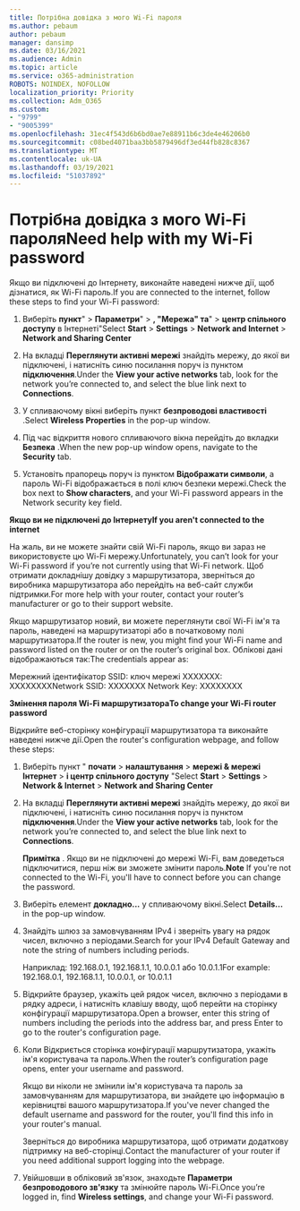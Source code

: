 ```yaml
---
title: Потрібна довідка з мого Wi-Fi пароля
ms.author: pebaum
author: pebaum
manager: dansimp
ms.date: 03/16/2021
ms.audience: Admin
ms.topic: article
ms.service: o365-administration
ROBOTS: NOINDEX, NOFOLLOW
localization_priority: Priority
ms.collection: Adm_O365
ms.custom:
- "9799"
- "9005399"
ms.openlocfilehash: 31ec4f543d6b6bd0ae7e88911b6c3de4e46206b0
ms.sourcegitcommit: c08bed4071baa3bb5879496df3ed44fb828c8367
ms.translationtype: MT
ms.contentlocale: uk-UA
ms.lasthandoff: 03/19/2021
ms.locfileid: "51037892"
---
```

# <a name="need-help-with-my-wi-fi-password"></a><span data-ttu-id="d6bd7-102">Потрібна довідка з мого Wi-Fi пароля</span><span class="sxs-lookup"><span data-stu-id="d6bd7-102">Need help with my Wi-Fi password</span></span>

<span data-ttu-id="d6bd7-103">Якщо ви підключені до Інтернету, виконайте наведені нижче дії, щоб дізнатися, як Wi-Fi пароль.</span><span class="sxs-lookup"><span data-stu-id="d6bd7-103">If you are connected to the internet, follow these steps to find your Wi-Fi password:</span></span>

1. <span data-ttu-id="d6bd7-104">Виберіть **пункт**"  >  **Параметри**"  >  **, "Мережа" та**"  >  **центр спільного доступу** в Інтернеті"</span><span class="sxs-lookup"><span data-stu-id="d6bd7-104">Select **Start** > **Settings** > **Network and Internet** > **Network and Sharing Center**</span></span>

1. <span data-ttu-id="d6bd7-105">На вкладці **Переглянути активні мережі** знайдіть мережу, до якої ви підключені, і натисніть синю посилання поруч із пунктом **підключення**.</span><span class="sxs-lookup"><span data-stu-id="d6bd7-105">Under the **View your active networks** tab, look for the network you’re connected to, and select the blue link next to **Connections**.</span></span>

1. <span data-ttu-id="d6bd7-106">У спливаючому вікні виберіть пункт **безпроводові властивості** .</span><span class="sxs-lookup"><span data-stu-id="d6bd7-106">Select **Wireless Properties** in the pop-up window.</span></span>

1. <span data-ttu-id="d6bd7-107">Під час відкриття нового спливаючого вікна перейдіть до вкладки **Безпека** .</span><span class="sxs-lookup"><span data-stu-id="d6bd7-107">When the new pop-up window opens, navigate to the **Security** tab.</span></span>

1. <span data-ttu-id="d6bd7-108">Установіть прапорець поруч із пунктом **Відображати символи**, а пароль Wi-Fi відображається в полі ключ безпеки мережі.</span><span class="sxs-lookup"><span data-stu-id="d6bd7-108">Check the box next to **Show characters**, and your Wi-Fi password appears in the Network security key field.</span></span>

<span data-ttu-id="d6bd7-109">**Якщо ви не підключені до Інтернету**</span><span class="sxs-lookup"><span data-stu-id="d6bd7-109">**If you aren't connected to the internet**</span></span>

<span data-ttu-id="d6bd7-110">На жаль, ви не можете знайти свій Wi-Fi пароль, якщо ви зараз не використовуєте цю Wi-Fi мережу.</span><span class="sxs-lookup"><span data-stu-id="d6bd7-110">Unfortunately, you can’t look for your Wi-Fi password if you’re not currently using that Wi-Fi network.</span></span> <span data-ttu-id="d6bd7-111">Щоб отримати докладнішу довідку з маршрутизатора, зверніться до виробника маршрутизатора або перейдіть на веб-сайт служби підтримки.</span><span class="sxs-lookup"><span data-stu-id="d6bd7-111">For more help with your router, contact your router’s manufacturer or go to their support website.</span></span>

<span data-ttu-id="d6bd7-112">Якщо маршрутизатор новий, ви можете переглянути свої Wi-Fi ім'я та пароль, наведені на маршрутизаторі або в початковому полі маршрутизатора.</span><span class="sxs-lookup"><span data-stu-id="d6bd7-112">If the router is new, you might find your Wi-Fi name and password listed on the router or on the router’s original box.</span></span> <span data-ttu-id="d6bd7-113">Облікові дані відображаються так:</span><span class="sxs-lookup"><span data-stu-id="d6bd7-113">The credentials appear as:</span></span>

<span data-ttu-id="d6bd7-114">Мережний ідентифікатор SSID: ключ мережі ХХХХХХХ: ХХХХХХХХ</span><span class="sxs-lookup"><span data-stu-id="d6bd7-114">Network SSID: XXXXXXX Network Key: XXXXXXXX</span></span>

<span data-ttu-id="d6bd7-115">**Змінення пароля Wi-Fi маршрутизатора**</span><span class="sxs-lookup"><span data-stu-id="d6bd7-115">**To change your Wi-Fi router password**</span></span>

<span data-ttu-id="d6bd7-116">Відкрийте веб-сторінку конфігурації маршрутизатора та виконайте наведені нижче дії.</span><span class="sxs-lookup"><span data-stu-id="d6bd7-116">Open the router's configuration webpage, and follow these steps:</span></span>

1. <span data-ttu-id="d6bd7-117">Виберіть пункт " **почати**  >  **налаштування**  >  **мережі & мережі Інтернет**  >  **і центр спільного доступу** "</span><span class="sxs-lookup"><span data-stu-id="d6bd7-117">Select **Start** > **Settings** > **Network & Internet** > **Network and Sharing Center**</span></span>

1. <span data-ttu-id="d6bd7-118">На вкладці **Переглянути активні мережі** знайдіть мережу, до якої ви підключені, і натисніть синю посилання поруч із пунктом **підключення**.</span><span class="sxs-lookup"><span data-stu-id="d6bd7-118">Under the **View your active networks** tab, look for the network you’re connected to, and select the blue link next to **Connections**.</span></span>

    <span data-ttu-id="d6bd7-119">**Примітка** . Якщо ви не підключені до мережі Wi-Fi, вам доведеться підключитися, перш ніж ви зможете змінити пароль.</span><span class="sxs-lookup"><span data-stu-id="d6bd7-119">**Note** If you're not connected to the Wi-Fi, you'll have to connect before you can change the password.</span></span>

1. <span data-ttu-id="d6bd7-120">Виберіть елемент **докладно...** у спливаючому вікні.</span><span class="sxs-lookup"><span data-stu-id="d6bd7-120">Select **Details...** in the pop-up window.</span></span>

1. <span data-ttu-id="d6bd7-121">Знайдіть шлюз за замовчуванням IPv4 і зверніть увагу на рядок чисел, включно з періодами.</span><span class="sxs-lookup"><span data-stu-id="d6bd7-121">Search for your IPv4 Default Gateway and note the string of numbers including periods.</span></span>

    <span data-ttu-id="d6bd7-122">Наприклад: 192.168.0.1, 192.168.1.1, 10.0.0.1 або 10.0.1.1</span><span class="sxs-lookup"><span data-stu-id="d6bd7-122">For example: 192.168.0.1, 192.168.1.1, 10.0.0.1, or 10.0.1.1</span></span>

1. <span data-ttu-id="d6bd7-123">Відкрийте браузер, укажіть цей рядок чисел, включно з періодами в рядку адреси, і натисніть клавішу вводу, щоб перейти на сторінку конфігурації маршрутизатора.</span><span class="sxs-lookup"><span data-stu-id="d6bd7-123">Open a browser, enter this string of numbers including the periods into the address bar, and press Enter to go to the router's configuration page.</span></span>

1. <span data-ttu-id="d6bd7-124">Коли Відкриється сторінка конфігурації маршрутизатора, укажіть ім'я користувача та пароль.</span><span class="sxs-lookup"><span data-stu-id="d6bd7-124">When the router’s configuration page opens, enter your username and password.</span></span>

    <span data-ttu-id="d6bd7-125">Якщо ви ніколи не змінили ім'я користувача та пароль за замовчуванням для маршрутизатора, ви знайдете цю інформацію в керівництві вашого маршрутизатора.</span><span class="sxs-lookup"><span data-stu-id="d6bd7-125">If you've never changed the default username and password for the router, you'll find this info in your router's manual.</span></span>

    <span data-ttu-id="d6bd7-126">Зверніться до виробника маршрутизатора, щоб отримати додаткову підтримку на веб-сторінці.</span><span class="sxs-lookup"><span data-stu-id="d6bd7-126">Contact the manufacturer of your router if you need additional support logging into the webpage.</span></span>

1. <span data-ttu-id="d6bd7-127">Увійшовши в обліковий зв'язок, знаходьте **Параметри безпроводового зв'язку** та змінюйте пароль Wi-Fi.</span><span class="sxs-lookup"><span data-stu-id="d6bd7-127">Once you’re logged in, find **Wireless settings**, and change your Wi-Fi password.</span></span>